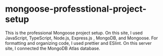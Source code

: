 # mongoose-professtional-project-setup
This is the professional Mongoose project setup. On this site, I used JavaScript, TypeScript, Node.js, Express.js , MongoDB, and Mongoose. For formatting and organizing code, I used prettier and ESlint. On this server site, I connected the MongoDB Atlas database.
